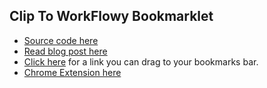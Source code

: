 ## Clip To WorkFlowy Bookmarklet
- [Source code here](https://github.com/rawbytz/C2W/master/C2W.js)
- [Read blog post here](https://rawbytz.wordpress.com/2015/11/21/clip-to-workflowy/)
- [Click here](https://rawbytz.blogspot.com/p/clip-to-workflowy-bookmarklet.html) for a link you can drag to your bookmarks bar.
- [Chrome Extension here](https://chrome.google.com/webstore/detail/clip-to-workflowy/cfifjihfoegnccifkcdomdookdckhaah)
